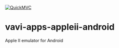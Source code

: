 [![QuickMVC](https://img.shields.io/badge/Quick%20MVC-Applied-magenta)](https://github.com/umjammer/umjammer/blob/wiki/QuickMVC.md)

# vavi-apps-appleii-android

Apple II emulator for Android
